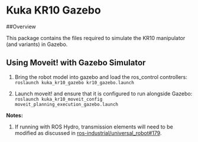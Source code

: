 # Kuka KR10 Gazebo

##Overview

This package contains the files required to simulate the KR10  manipulator (and variants) in Gazebo.


## Using Moveit! with Gazebo Simulator

1. Bring the robot model into gazebo and load the ros_control controllers:
   ```roslaunch kuka_kr10_gazebo kr10_gazebo.launch```

2. Launch moveit! and ensure that it is configured to run alongside Gazebo:
```roslaunch kuka_kr10_moveit_config moveit_planning_execution_gazebo.launch```



**Notes:**

1. If running with ROS Hydro, transmission elements will need to be modified as discussed in [ros-industrial/universal_robot#179][].

[ros-industrial/universal_robot#179]: https://github.com/ros-industrial/universal_robot/pull/179
